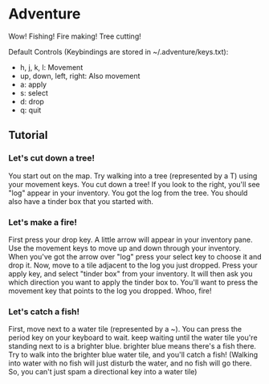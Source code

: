 Adventure
=========
Wow! Fishing! Fire making! Tree cutting!

Default Controls (Keybindings are stored in ~/.adventure/keys.txt):
  * h, j, k, l: Movement
  * up, down, left, right: Also movement
  * a: apply
  * s: select
  * d: drop
  * q: quit

Tutorial
--------
### Let's cut down a tree!
You start out on the map. Try walking into a tree (represented by a T) using
your movement keys. You cut down a tree! If you look to the right, you'll see
"log" appear in your inventory. You got the log from the tree. You should also
have a tinder box that you started with.

### Let's make a fire!
First press your drop key. A little arrow will appear in your inventory pane.
Use the movement keys to move up and down through your inventory. When you've
got the arrow over "log" press your select key to choose it and drop it. Now,
move to a tile adjacent to the log you just dropped. Press your apply key, and
select "tinder box" from your inventory. It will then ask you which direction
you want to apply the tinder box to. You'll want to press the movement key that
points to the log you dropped. Whoo, fire!

### Let's catch a fish! 
First, move next to a water tile (represented by a ~). You can press the period
key on your keyboard to wait. keep waiting until the water tile you're standing
next to is a brighter blue. brighter blue means there's a fish there. Try to
walk into the brighter blue water tile, and you'll catch a fish! (Walking into
water with no fish will just disturb the water, and no fish will go there. So,
you can't just spam a directional key into a water tile)
